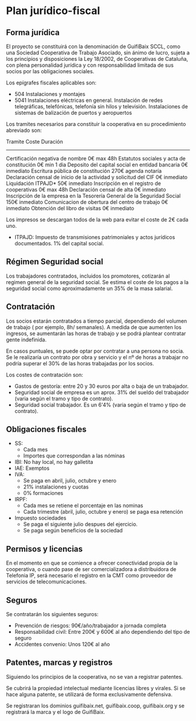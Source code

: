 ﻿# Plan jurídico-fiscal

## Forma jurídica

El proyecto se constituirá con la denominación de GuifiBaix SCCL,
como una  Sociedad Cooperativa de Trabajo Asociado,
sin ánimo de lucro, 
sujeta a los principios y disposiciones la Ley 18/2002, de Cooperativas de Cataluña,
con plena personalidad jurídica y con responsabilidad
limitada de sus socios por las obligaciones sociales.

Los epígrafes fiscales aplicables son: 

* 504 Instalaciones y montajes
* 5041 Instalaciones eléctricas en general. Instalación de redes telegráficas, telefónicas, telefonía sin hilos y televisión. Instalaciones de
sistemas de balización de puertos y aeropuertos

Los tramites necesarios para constituir la cooperativa en su procedimiento
abreviado son:

Tramite                                              Coste           Duración
-------                                             ------   ---------------- 
Certificación negativa de nombre                        0€           max 48h
Estatutos sociales y acta de constitución               0€         min 1 dia
Deposito del capital social en entidad bancaria         0€         inmediato
Escritura pública de constitución                     270€    agenda notaría
Declaración censal de inicio de la actividad
y solicitud del CIF                                     0€         inmediato
Liquidación ITPAJD*                                    50€         inmediato
Inscripción en el registro de cooperativas              0€           max 48h
Declaración censal de alta                              0€         inmediato
Inscripción de la empresa en la Tesorería General
de la Seguridad Social                                150€         inmediato
Comunicacion de obertura del centro de trabajo          0€         inmediato
Obtención del libro de visitas                          0€         inmediato


Los impresos se descargan todos de la web para evitar el coste de 2€ cada uno.

 * ITPAJD: Impuesto de transmisiones patrimoniales y actos jurídicos documentados. 1% del capital social.


## Régimen Seguridad social

Los trabajadores contratados, incluidos los promotores,
cotizarán al regimen general de la seguridad social.
Se estima el coste de los pagos a la seguridad social
como aproximadamente un 35% de la masa salarial.

## Contratación

Los socios estarán contratados a tiempo parcial,
dependiendo del volumen de trabajo ( por ejemplo, 8h/ semanales). 
A medida de que aumenten los ingresos, se aumentarán las horas de trabajo
y se podrá plantear contratar gente indefinida.

En casos puntuales, se puede optar por contratar a una persona no socia.
Se le realizaría un contrato por obra y servicio
y el nº de horas a trabajar no podría superar el 30% de las horas trabajadas por los socios. 

Los costes de contratación son:

* Gastos de gestoría: entre 20 y 30 euros por alta o baja de un trabajador.
* Seguridad social de empresa es un aprox. 31% del sueldo del trabajador (varia según el tramo y tipo de contrato).
* Seguridad social trabajador. Es un 6'4%  (varia según el tramo y tipo de contrato).


## Obligaciones fiscales

- SS:
	- Cada mes
	- Importes que correspondan a las nóminas
- IBI: No hay local, no hay galletita
- IAE: Exemptos
- IVA:
	- Se paga en abril, julio, octubre y enero
	- 21% instalaciones y cuotas
	- 0% formaciones
- IRPF:
	- Cada mes se retiene el porcentaje en las nominas
	- Cada trimestre (abril, julio, octubre y enero) se paga esa retención
- Impuesto sociedades 
	- Se paga el siguiente julio despues del ejercicio.
	- Se paga según beneficios de la sociedad


## Permisos y licencias

En el momento en que se comience a ofrecer conectividad propia de la cooperativa,
o cuando pase de ser comercializadora a distribuidora de Telefonia IP,
será necesario el registro en la CMT como proveedor de servicios de telecomunicaciones.

## Seguros

Se contratarán los siguientes seguros:

- Prevención de riesgos: 90€/año/trabajador a  jornada completa
- Responsabilidad civil: Entre 200€ y 600€ al año dependiendo del tipo de
seguro
- Accidentes convenio: Unos 120€ al año


## Patentes, marcas y registros

Siguiendo los principios de la cooperativa,
no se van a registrar patentes.

Se cubrirá la propiedad intelectual mediante licencias libres y virales.
Si se hace alguna patente, se utilizará de forma exclusivamente defensiva.

Se registraran los dominios guifibaix.net, guifibaix.coop, guifibaix.org
y se registrará la marca y el logo de GuifiBaix.







